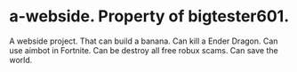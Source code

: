 # a-webside. Property of bigtester601.
A webside project.
That can build a banana.
Can kill a Ender Dragon.
Can use aimbot in Fortnite.
Can be destroy all free robux scams.
Can save the world.
